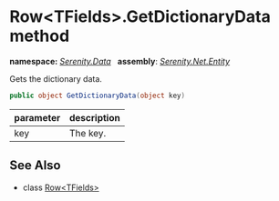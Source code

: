 # Row&lt;TFields&gt;.GetDictionaryData method
**namespace:** *[Serenity.Data](../../README.md#serenity.data-namespace)*   **assembly**: *[Serenity.Net.Entity](../../README.md)*

Gets the dictionary data.

```csharp
public object GetDictionaryData(object key)
```

| parameter | description |
| --- | --- |
| key | The key. |

## See Also

* class [Row&lt;TFields&gt;](../Row-1.md)